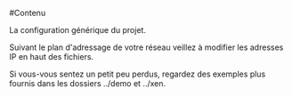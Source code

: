 #Contenu

La configuration générique du projet.

Suivant le plan d'adressage de votre réseau veillez à modifier les adresses IP en haut des fichiers.

Si vous-vous sentez un petit peu perdus, regardez des exemples plus fournis dans les dossiers ../demo et ../xen.
